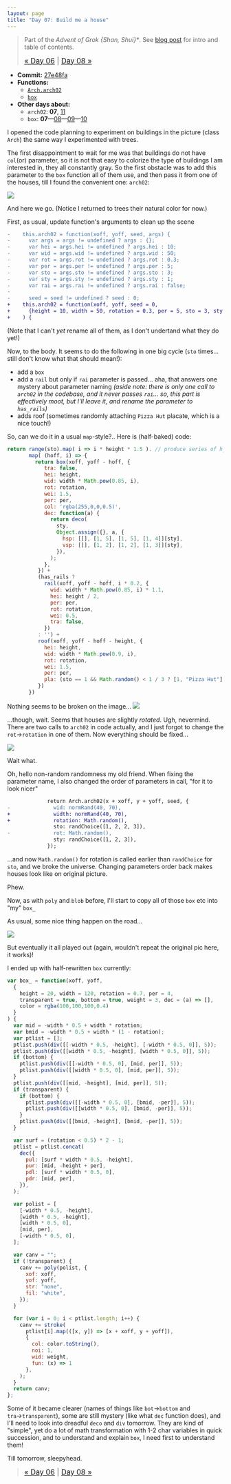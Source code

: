 ```yaml
---
layout: page
title: "Day 07: Build me a house"
---
```


> Part of the _Advent of Grok {Shan, Shui}*_. See [blog post](/blog/2021-12-28-grok-shan-shui.html) for intro and table of contents.
>
> <big>[« Day 06](day06.html) | [Day 08 »](day08.html)</big>

* **Commit:** [27e48fa](https://github.com/zverok/grok-shan-shui/commit/27e48fade1efa0bbcba3462366da66dd5bc7e424)
* **Functions:**
  * [`Arch.arch02`](https://github.com/zverok/grok-shan-shui/blob/main/original.html#L3061)
  * [`box`](https://github.com/zverok/grok-shan-shui/blob/main/original.html#L2609)
* **Other days about:**
  * `arch02`: **07**, [11](day11.html)
  * `box`: **07**—[08](day08.html)—[09](day09.html)—[10](day10.html)

I opened the code planning to experiment on buildings in the picture (class `Arch`) the same way I experimented with trees.

The first disappointment to wait for me was that buildings do not have `col`(or) parameter, so it is not that easy to colorize the type of buildings I am interested in, they all constantly gray. So the first obstacle was to add this parameter to the `box` function all of them use, and then pass it from one of the houses, till I found the convenient one: `arch02`:

![](/img/advent2021/image12.png)

And here we go. (Notice I returned to trees their natural color for now.)

First, as usual, update function's arguments to clean up the scene

```diff
-    this.arch02 = function(xoff, yoff, seed, args) {
-      var args = args != undefined ? args : {};
-      var hei = args.hei != undefined ? args.hei : 10;
-      var wid = args.wid != undefined ? args.wid : 50;
-      var rot = args.rot != undefined ? args.rot : 0.3;
-      var per = args.per != undefined ? args.per : 5;
-      var sto = args.sto != undefined ? args.sto : 3;
-      var sty = args.sty != undefined ? args.sty : 1;
-      var rai = args.rai != undefined ? args.rai : false;
-
-      seed = seed != undefined ? seed : 0;
+    this.arch02 = function(xoff, yoff, seed = 0,
+      {height = 10, width = 50, rotation = 0.3, per = 5, sto = 3, sty = 1, rai = false}
+    ) {
```
(Note that I can't _yet_ rename all of them, as I don't undertand what they do yet!)

Now, to the body. It seems to do the following in one big cycle (`sto` times... still don't know what that should mean!):
* add a `box`
* add a `rail` but only if `rai` parameter is passed... aha, that answers one mystery about parameter naming _(aside note: there is only one call to `arch02` in the codebase, and it never passes `rai`... so, this part is effectively moot, but I'll leave it, and rename the parameter to `has_rails`)_
* adds roof (sometimes randomly attaching `Pizza Hut` placate, which is a nice touch!)

So, can we do it in a usual `map`-style?.. Here is (half-baked) code:
```js
return range(sto).map( i => i * height * 1.5 ). // produce series of h_offsets
       map( (hoff, i) => {
         return box(xoff, yoff - hoff, {
            tra: false,
            hei: height,
            wid: width * Math.pow(0.85, i),
            rot: rotation,
            wei: 1.5,
            per: per,
            col: 'rgba(255,0,0,0.5)',
            dec: function(a) {
              return deco(
                sty,
                Object.assign({}, a, {
                  hsp: [[], [1, 5], [1, 5], [1, 4]][sty],
                  vsp: [[], [1, 2], [1, 2], [1, 3]][sty],
                }),
              );
            },
          }) +
          (has_rails ?
            rail(xoff, yoff - hoff, i * 0.2, {
              wid: width * Math.pow(0.85, i) * 1.1,
              hei: height / 2,
              per: per,
              rot: rotation,
              wei: 0.5,
              tra: false,
            })
          : '') +
          roof(xoff, yoff - hoff - height, {
            hei: height,
            wid: width * Math.pow(0.9, i),
            rot: rotation,
            wei: 1.5,
            per: per,
            pla: (sto == 1 && Math.random() < 1 / 3 ? [1, "Pizza Hut"] : undefined),
          })
       })
```
Nothing seems to be broken on the image...
![](/img/advent2021/image13.png)

...though, wait. Seems that houses are slightly _rotated_. Ugh, nevermind. There are two calls to `arch02` in code actually, and I just forgot to change the `rot`→`rotation` in one of them. Now everything should be fixed...

![](/img/advent2021/image14.png)

Wait what.

Oh, hello non-random randomness my old friend. When fixing the parameter name, I also changed the order of parameters in call, "for it to look nicer"
```diff
             return Arch.arch02(x + xoff, y + yoff, seed, {
-              wid: normRand(40, 70),
+              width: normRand(40, 70),
+              rotation: Math.random(),
               sto: randChoice([1, 2, 2, 3]),
-              rot: Math.random(),
               sty: randChoice([1, 2, 3]),
             });
```
...and now `Math.random()` for rotation is called earlier than `randChoice` for `sto`, and we broke the universe. Changing parameters order back makes houses look like on original picture.

Phew.

Now, as with `poly` and `blob` before, I'll start to copy all of those `box` etc into "my" `box_`

As usual, some nice thing happen on the road...

![](/img/advent2021/image15.png)

But eventually it all played out (again, wouldn't repeat the original pic here, it works)!

I ended up with half-rewritten `box` currently:

```js
var box_ = function(xoff, yoff,
  {
    height = 20, width = 120, rotation = 0.7, per = 4,
    transparent = true, bottom = true, weight = 3, dec = (a) => [],
    color = rgba(100,100,100,0.4)
  }
) {
  var mid = -width * 0.5 + width * rotation;
  var bmid = -width * 0.5 + width * (1 - rotation);
  var ptlist = [];
  ptlist.push(div([[-width * 0.5, -height], [-width * 0.5, 0]], 5));
  ptlist.push(div([[width * 0.5, -height], [width * 0.5, 0]], 5));
  if (bottom) {
    ptlist.push(div([[-width * 0.5, 0], [mid, per]], 5));
    ptlist.push(div([[width * 0.5, 0], [mid, per]], 5));
  }
  ptlist.push(div([[mid, -height], [mid, per]], 5));
  if (transparent) {
    if (bottom) {
      ptlist.push(div([[-width * 0.5, 0], [bmid, -per]], 5));
      ptlist.push(div([[width * 0.5, 0], [bmid, -per]], 5));
    }
    ptlist.push(div([[bmid, -height], [bmid, -per]], 5));
  }

  var surf = (rotation < 0.5) * 2 - 1;
  ptlist = ptlist.concat(
    dec({
      pul: [surf * width * 0.5, -height],
      pur: [mid, -height + per],
      pdl: [surf * width * 0.5, 0],
      pdr: [mid, per],
    }),
  );

  var polist = [
    [-width * 0.5, -height],
    [width * 0.5, -height],
    [width * 0.5, 0],
    [mid, per],
    [-width * 0.5, 0],
  ];

  var canv = "";
  if (!transparent) {
    canv += poly(polist, {
      xof: xoff,
      yof: yoff,
      str: "none",
      fil: "white",
    });
  }

  for (var i = 0; i < ptlist.length; i++) {
    canv += stroke(
      ptlist[i].map(([x, y]) => [x + xoff, y + yoff]),
      {
        col: color.toString(),
        noi: 1,
        wid: weight,
        fun: (x) => 1
      },
    );
  }
  return canv;
};
```

Some of it became clearer (names of things like `bot`→`bottom` and `tra`→`transparent`), some are still mystery (like what `dec` function does), and I'll need to look into dreadful `deco` and `div` tomorrow. They are kind of "simple", yet do a lot of math transformation with 1-2 char variables in quick succession, and to understand and explain `box`, I need first to understand them!

Till tomorrow, sleepyhead.

> <big>[« Day 06](day06.html) | [Day 08 »](day08.html)</big>
